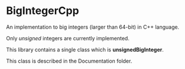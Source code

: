 # BigIntegerCpp
An implementation to big integers (larger than 64-bit) in C++ language.

Only *unsigned* integers are currently implemented. 

This library contains a single class which is **unsignedBigInteger**.

This class is described in the Documentation folder.

